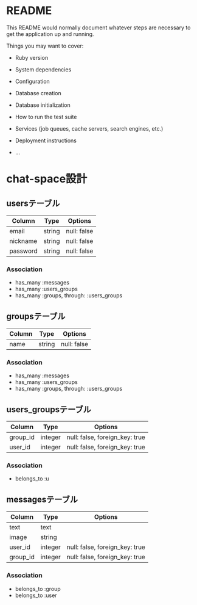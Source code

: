 # README

This README would normally document whatever steps are necessary to get the
application up and running.

Things you may want to cover:

* Ruby version

* System dependencies

* Configuration

* Database creation

* Database initialization

* How to run the test suite

* Services (job queues, cache servers, search engines, etc.)

* Deployment instructions

* ...

# chat-space設計
## usersテーブル
|Column|Type|Options|
|----------|------|---------|
|email|string|null: false|
|nickname|string|null: false|
|password|string|null: false|
### Association
- has_many :messages
- has_many :users_groups
- has_many :groups, through:   :users_groups

## groupsテーブル
|Column|Type|Options|
|----------|------|---------|
|name|string|null: false|
### Association
- has_many :messages
- has_many :users_groups
- has_many :groups, through:   :users_groups

## users_groupsテーブル
|Column|Type|Options|
|----------|------|---------|
|group_id|integer|null: false, foreign_key: true|
|user_id|integer|null: false, foreign_key: true|
### Association
- belongs_to :u

## messagesテーブル
|Column|Type|Options|
|----------|------|---------|
|text|text|
image|string|
|user_id|integer|null: false, foreign_key: true|
|group_id|integer|null: false, foreign_key: true|
### Association
- belongs_to :group
- belongs_to :user


